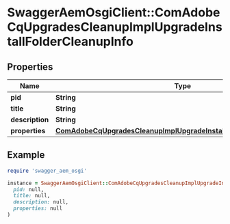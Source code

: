 # SwaggerAemOsgiClient::ComAdobeCqUpgradesCleanupImplUpgradeInstallFolderCleanupInfo

## Properties

| Name | Type | Description | Notes |
| ---- | ---- | ----------- | ----- |
| **pid** | **String** |  | [optional] |
| **title** | **String** |  | [optional] |
| **description** | **String** |  | [optional] |
| **properties** | [**ComAdobeCqUpgradesCleanupImplUpgradeInstallFolderCleanupProperties**](ComAdobeCqUpgradesCleanupImplUpgradeInstallFolderCleanupProperties.md) |  | [optional] |

## Example

```ruby
require 'swagger_aem_osgi'

instance = SwaggerAemOsgiClient::ComAdobeCqUpgradesCleanupImplUpgradeInstallFolderCleanupInfo.new(
  pid: null,
  title: null,
  description: null,
  properties: null
)
```

